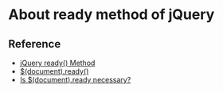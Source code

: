 # About ready method of jQuery


## Reference 

* [jQuery ready() Method](https://www.w3schools.com/jquery/event_ready.asp)
* [$(document).ready()](https://learn.jquery.com/using-jquery-core/document-ready/)
* [Is $(document).ready necessary?](https://stackoverflow.com/questions/4643990/is-document-ready-necessary)